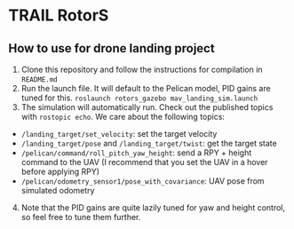 # TRAIL RotorS

## How to use for drone landing project
1. Clone this repository and follow the instructions for compilation in `README.md`
2. Run the launch file. It will default to the Pelican model, PID gains are tuned for this.
`roslaunch rotors_gazebo mav_landing_sim.launch`
3. The simulation will automatically run. Check out the published topics with `rostopic echo`. We care about the following topics:
- `/landing_target/set_velocity`: set the target velocity
- `/landing_target/pose` and `/landing_target/twist`: get the target state
- `/pelican/command/roll_pitch_yaw_height`: send a RPY + height command to the UAV (I recommend that you set the UAV in a hover before applying RPY)
- `/pelican/odometry_sensor1/pose_with_covariance`: UAV pose from simulated odometry
4. Note that the PID gains are quite lazily tuned for yaw and height control, so feel free to tune them further.